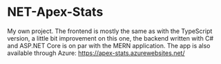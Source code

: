 # NET-Apex-Stats
My own project. The frontend is mostly the same as with the TypeScript version, a little bit improvement on this one, the backend written with C# and ASP.NET Core is on par with the MERN application. The app is also available through Azure: https://apex-stats.azurewebsites.net/
